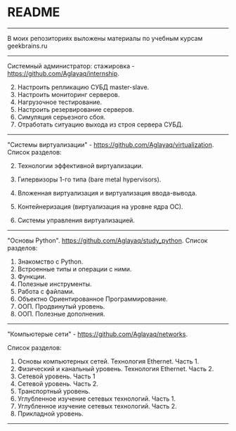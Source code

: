 # README
------------------------
В моих репозиториях выложены материалы по учебным курсам geekbrains.ru

------------------------
Системный администратор: стажировка	- https://github.com/Aglayaq/internship.

2. Настроить репликацию СУБД master-slave.
3. Настроить мониторинг серверов.
4. Нагрузочное тестирование.
5. Настроить резервирование серверов.
6. Симуляция серьезного сбоя.
7. Отработать ситуацию выхода из строя сервера СУБД.

------------------------

"Системы виртуализации" - https://github.com/Aglayaq/virtualization. Список разделов:

2. Технологии эффективной виртуализации.

4. Гипервизоры 1-го типа (bare metal hypervisors).

6. Вложенная виртуализация и виртуализация ввода-вывода.
7. Контейнеризация (виртуализация на уровне ядра ОС).
8. Системы управления виртуализацией.
------------------------

"Основы Python". https://github.com/Aglayaq/study_python. Список разделов:

1.	Знакомство с Python.
2.	Встроенные типы и операции с ними.
3.	Функции.
4.	Полезные инструменты.
5.	Работа с файлами.
6.	Объектно Ориентированное Программирование.
7.	ООП. Продвинутый уровень.
8.	ООП. Полезные дополнения.

-------------------------

"Компьютерые сети" - https://github.com/Aglayaq/networks.

Список разделов:

1. Основы компьютерных сетей. Технология Ethernet. Часть 1.
2. Физический и канальный уровень. Технология Ethernet. Часть 2.
3. Сетевой уровень. Часть 1
4. Сетевой уровень. Часть 2.
5. Транспортный уровень.
6. Углубленное изучение сетевых технологий. Часть 1.
7. Углубленное изучение сетевых технологий. Часть 2.
8. Прикладной уровень.

------------------------
